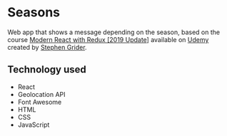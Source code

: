 # Seasons

Web app that shows a message depending on the season, based on the course [Modern React with Redux [2019 Update]](https://www.udemy.com/react-redux/) available on [Udemy](https://www.udemy.com/) created by [Stephen Grider](https://github.com/StephenGrider).

## Technology used

- React
- Geolocation API
- Font Awesome
- HTML
- CSS
- JavaScript
